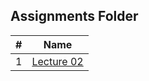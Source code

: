 ##  Assignments Folder

|   #   | Name | 
| :---: | --------------- | 
|   1   |   [Lecture 02](./Lecture02.go)  |
